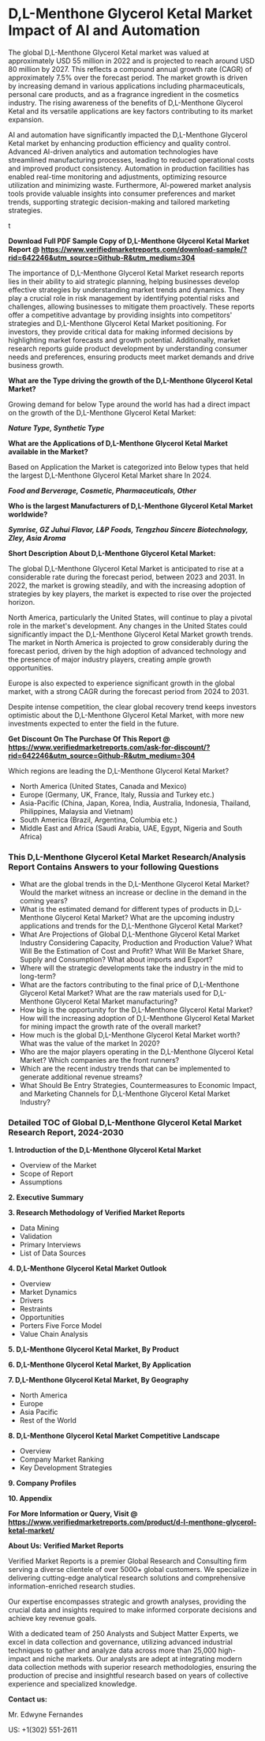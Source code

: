 <meta name="title" content="Global D,L-Menthone Glycerol Ketal Market Impact of AI and Automation"><meta name="description" content="The global D,L-Menthone Glycerol Ketal market was valued at approximately USD 55 million in 2022 and is projected to reach around USD 80 million by 2027. This reflects"><meta name="title" content="D,L-Menthone Glycerol Ketal Market Size, Share, Scope, Trends, Growth, Opportunities, Analysis, Forecast"><h1>D,L-Menthone Glycerol Ketal Market Impact of AI and Automation</h1><p>The global D,L-Menthone Glycerol Ketal market was valued at approximately USD 55 million in 2022 and is projected to reach around USD 80 million by 2027. This reflects a compound annual growth rate (CAGR) of approximately 7.5% over the forecast period. The market growth is driven by increasing demand in various applications including pharmaceuticals, personal care products, and as a fragrance ingredient in the cosmetics industry. The rising awareness of the benefits of D,L-Menthone Glycerol Ketal and its versatile applications are key factors contributing to its market expansion.</p><p>AI and automation have significantly impacted the D,L-Menthone Glycerol Ketal market by enhancing production efficiency and quality control. Advanced AI-driven analytics and automation technologies have streamlined manufacturing processes, leading to reduced operational costs and improved product consistency. Automation in production facilities has enabled real-time monitoring and adjustments, optimizing resource utilization and minimizing waste. Furthermore, AI-powered market analysis tools provide valuable insights into consumer preferences and market trends, supporting strategic decision-making and tailored marketing strategies.</p>t</p><p id="" class=""><strong>Download Full PDF Sample Copy of D,L-Menthone Glycerol Ketal Market Report @ <a href="https://www.verifiedmarketreports.com/download-sample/?rid=642246&utm_source=Github-R&utm_medium=304" target="_blank">https://www.verifiedmarketreports.com/download-sample/?rid=642246&utm_source=Github-R&utm_medium=304</a></strong></p><p>The importance of&nbsp;D,L-Menthone Glycerol Ketal Market research reports lies in their ability to aid strategic planning, helping businesses develop effective strategies by understanding market trends and dynamics. They play a crucial role in risk management by identifying potential risks and challenges, allowing businesses to mitigate them proactively. These reports offer a competitive advantage by providing insights into competitors' strategies and D,L-Menthone Glycerol Ketal Market positioning. For investors, they provide critical data for making informed decisions by highlighting market forecasts and growth potential. Additionally, market research reports guide product development by understanding consumer needs and preferences, ensuring products meet market demands and drive business growth.</p><p><strong>What are the&nbsp;Type driving the growth of the D,L-Menthone Glycerol Ketal Market?</strong></p><p id="" class="">Growing demand for below Type around the world has had a direct impact on the growth of the D,L-Menthone Glycerol Ketal Market:</p><em><strong>Nature Type, Synthetic Type</strong></em></p><strong>What are the&nbsp;Applications&nbsp;of D,L-Menthone Glycerol Ketal Market available in the Market?</strong></p><p id="" class="">Based on Application the Market is categorized into Below types that held the largest D,L-Menthone Glycerol Ketal Market share In 2024.</p><em><strong>Food and Berverage, Cosmetic, Pharmaceuticals, Other</strong></em></p><strong>Who is the largest Manufacturers of D,L-Menthone Glycerol Ketal Market worldwide?</strong></p><p><em><strong>Symrise, GZ Juhui Flavor, L&P Foods, Tengzhou Sincere Biotechnology, Zley, Asia Aroma</strong></em></p><p id="" class=""><strong>Short Description About D,L-Menthone Glycerol Ketal Market:</strong></p><p>The global D,L-Menthone Glycerol Ketal Market is anticipated to rise at a considerable rate during the forecast period, between 2023 and 2031. In 2022, the market is growing steadily, and with the increasing adoption of strategies by key players, the market is expected to rise over the projected horizon.</p><p>North America, particularly the United States, will continue to play a pivotal role in the market's development. Any changes in the United States could significantly impact the D,L-Menthone Glycerol Ketal Market growth trends. The market in North America is projected to grow considerably during the forecast period, driven by the high adoption of advanced technology and the presence of major industry players, creating ample growth opportunities.</p><p>Europe is also expected to experience significant growth in the global market, with a strong CAGR during the forecast period from 2024 to 2031.</p><p>Despite intense competition, the clear global recovery trend keeps investors optimistic about the D,L-Menthone Glycerol Ketal Market, with more new investments expected to enter the field in the future.</p><p id="" class=""><strong>Get Discount On The Purchase Of This Report @ <a href="https://www.verifiedmarketreports.com/ask-for-discount/?rid=642246&utm_source=Github-R&utm_medium=304" target="_blank">https://www.verifiedmarketreports.com/ask-for-discount/?rid=642246&utm_source=Github-R&utm_medium=304</a></strong></p>Which regions are leading the D,L-Menthone Glycerol Ketal Market?</p><ul><li>North America (United States, Canada and Mexico)</li><li>Europe (Germany, UK, France, Italy, Russia and Turkey etc.)</li><li>Asia-Pacific (China, Japan, Korea, India, Australia, Indonesia, Thailand, Philippines, Malaysia and Vietnam)</li><li>South America (Brazil, Argentina, Columbia etc.)</li><li>Middle East and Africa (Saudi Arabia, UAE, Egypt, Nigeria and South Africa)</li></ul><h3 id="" class="">This D,L-Menthone Glycerol Ketal Market Research/Analysis Report Contains Answers to your following Questions</h3><ul><li>What are the global trends in the D,L-Menthone Glycerol Ketal Market? Would the market witness an increase or decline in the demand in the coming years?</li><li>What is the estimated demand for different types of products in D,L-Menthone Glycerol Ketal Market? What are the upcoming industry applications and trends for the D,L-Menthone Glycerol Ketal Market?</li><li>What Are Projections of Global D,L-Menthone Glycerol Ketal Market Industry Considering Capacity, Production and Production Value? What Will Be the Estimation of Cost and Profit? What Will Be Market Share, Supply and Consumption? What about imports and Export?</li><li>Where will the strategic developments take the industry in the mid to long-term?</li><li>What are the factors contributing to the final price of D,L-Menthone Glycerol Ketal Market? What are the raw materials used for D,L-Menthone Glycerol Ketal Market manufacturing?</li><li>How big is the opportunity for the D,L-Menthone Glycerol Ketal Market? How will the increasing adoption of D,L-Menthone Glycerol Ketal Market for mining impact the growth rate of the overall market?</li><li>How much is the global D,L-Menthone Glycerol Ketal Market worth? What was the value of the market In 2020?</li><li>Who are the major players operating in the D,L-Menthone Glycerol Ketal Market? Which companies are the front runners?</li><li>Which are the recent industry trends that can be implemented to generate additional revenue streams?</li><li>What Should Be Entry Strategies, Countermeasures to Economic Impact, and Marketing Channels for D,L-Menthone Glycerol Ketal Market Industry?</li></ul><h3 id="" class="">Detailed TOC of Global D,L-Menthone Glycerol Ketal Market Research Report, 2024-2030</h3><p id="" class=""><strong>1. Introduction of the D,L-Menthone Glycerol Ketal Market</strong></p><ul><li>Overview of the Market</li><li>Scope of Report</li><li>Assumptions</li></ul><p id="" class=""><strong>2. Executive Summary</strong></p><p id="" class=""><strong>3. Research Methodology of Verified Market Reports</strong></p><ul><li>Data Mining</li><li>Validation</li><li>Primary Interviews</li><li>List of Data Sources</li></ul><p id="" class=""><strong>4. D,L-Menthone Glycerol Ketal Market Outlook</strong></p><ul><li>Overview</li><li>Market Dynamics</li><li>Drivers</li><li>Restraints</li><li>Opportunities</li><li>Porters Five Force Model</li><li>Value Chain Analysis</li></ul><p id="" class=""><strong>5. D,L-Menthone Glycerol Ketal Market, By Product</strong></p><p id="" class=""><strong>6. D,L-Menthone Glycerol Ketal Market, By Application</strong></p><p id="" class=""><strong>7. D,L-Menthone Glycerol Ketal Market, By Geography</strong></p><ul><li>North America</li><li>Europe</li><li>Asia Pacific</li><li>Rest of the World</li></ul><p id="" class=""><strong>8. D,L-Menthone Glycerol Ketal Market Competitive Landscape</strong></p><ul><li>Overview</li><li>Company Market Ranking</li><li>Key Development Strategies</li></ul><p id="" class=""><strong>9. Company Profiles</strong></p><p id="" class=""><strong>10. Appendix</strong></p><p id="" class=""><strong>For More Information or Query, Visit @ <a href="https://www.verifiedmarketreports.com/product/d-l-menthone-glycerol-ketal-market/" target="_blank">https://www.verifiedmarketreports.com/product/d-l-menthone-glycerol-ketal-market/</a></strong></p><p id="" class=""><strong>About Us: Verified Market Reports</strong></p><p id="" class="">Verified Market Reports is a premier Global Research and Consulting firm serving a diverse clientele of over 5000+ global customers. We specialize in delivering cutting-edge analytical research solutions and comprehensive information-enriched research studies.</p><p id="" class="">Our expertise encompasses strategic and growth analyses, providing the crucial data and insights required to make informed corporate decisions and achieve key revenue goals.</p><p id="" class="">With a dedicated team of 250 Analysts and Subject Matter Experts, we excel in data collection and governance, utilizing advanced industrial techniques to gather and analyze data across more than 25,000 high-impact and niche markets. Our analysts are adept at integrating modern data collection methods with superior research methodologies, ensuring the production of precise and insightful research based on years of collective experience and specialized knowledge.</p><p id="" class=""><strong>Contact us:</strong></p><p id="" class="">Mr. Edwyne Fernandes</p><p id="" class="">US: +1(302) 551-2611</p>